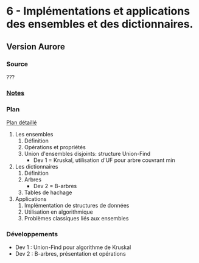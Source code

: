 # 6 - Implémentations et applications des ensembles et des dictionnaires. #

## Version Aurore ##

### Source ###

???

### [Notes](notesAB.md) ###

### Plan ###

[Plan détaillé](planAB.pdf)

1. Les ensembles
   1. Définition
   2. Opérations et propriétés
   3. Union d'ensembles disjoints: structure Union-Find
	  * Dev 1 = Kruskal, utilisation d'UF pour arbre couvrant min
2. Les dictionnaires
   1. Définition
   2. Arbres
	  * Dev 2 = B-arbres
   3. Tables de hachage
3. Applications
	1. Implémentation de structures de données
	2. Utilisation en algorithmique
	3. Problèmes classiques liés aux ensembles

### Développements ###

- Dev 1 : Union-Find pour algorithme de Kruskal
- Dev 2 : B-arbres, présentation et opérations
